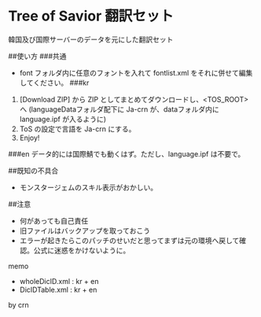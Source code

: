 # Tree of Savior 翻訳セット
韓国及び国際サーバーのデータを元にした翻訳セット

##使い方
###共通
* font フォルダ内に任意のフォントを入れて fontlist.xml をそれに併せて編集してください。
###kr
1. [Download ZIP] から ZIP としてまとめてダウンロードし、<TOS_ROOT> へ
    (languageDataフォルダ配下に Ja-crn が、dataフォルダ内に language.ipf が入るように)
2. ToS の設定で言語を Ja-crn にする。
3. Enjoy!

###en
データ的には国際鯖でも動くはず。ただし、language.ipf は不要で。

##既知の不具合
* モンスタージェムのスキル表示がおかしい。

##注意
* 何があっても自己責任
* 旧ファイルはバックアップを取っておこう
* エラーが起きたらこのパッチのせいだと思ってまずは元の環境へ戻して確認。公式に迷惑をかけないように。


memo
* wholeDicID.xml : kr + en
* DicIDTable.xml : kr + en

by crn
